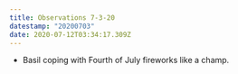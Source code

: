 ```yaml
---
title: Observations 7-3-20
datestamp: "20200703"
date: 2020-07-12T03:34:17.309Z
---
```

- Basil coping with Fourth of July fireworks like a champ.